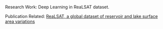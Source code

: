 Research Work: Deep Learning in ReaLSAT dataset.

Publication Related: [ReaLSAT, a global dataset of reservoir and lake surface area variations](https://www.nature.com/articles/s41597-022-01449-5)
